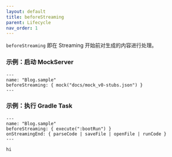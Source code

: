 ```yaml
---
layout: default
title: beforeStreaming
parent: Lifecycle
nav_order: 1
---
```


`beforeStreaming` 即在 Streaming 开始前对生成的内容进行处理。

### 示例：启动 MockServer

```shire
---
name: "Blog.sample"
beforeStreaming: { mock("docs/mock_v0-stubs.json") }
---

```

### 示例：执行 Gradle Task

```shire
---
name: "Blog.sample"
beforeStreaming: { execute(":bootRun") }
onStreamingEnd: { parseCode | saveFile | openFile | runCode }
---

hi
```
